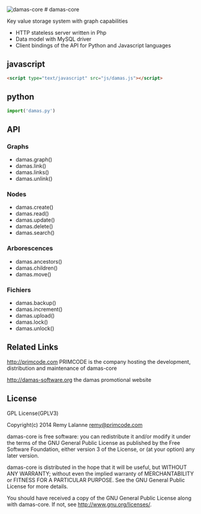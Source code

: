 <img src="http://www.damas-software.com/bin/logo.png" alt="damas-core"/>
# damas-core

Key value storage system with graph capabilities

* HTTP stateless server written in Php
* Data model with MySQL driver
* Client bindings of the API for Python and Javascript languages

## javascript
```html
<script type="text/javascript" src="js/damas.js"></script>
```

## python
```python
import('damas.py')
```

## API

### Graphs

- damas.graph()
- damas.link()
- damas.links()
- damas.unlink()

### Nodes

- damas.create()
- damas.read()
- damas.update()
- damas.delete()
- damas.search()

### Arborescences

- damas.ancestors()
- damas.children()
- damas.move()

### Fichiers

- damas.backup()
- damas.increment()
- damas.upload()
- damas.lock()
- damas.unlock()

## Related Links

http://primcode.com PRIMCODE is the company hosting the development, distribution and maintenance of damas-core

http://damas-software.org the damas promotional website

## License
GPL License(GPLV3)

Copyright(c) 2014 Remy Lalanne remy@primcode.com

damas-core is free software: you can redistribute it and/or modify
it under the terms of the GNU General Public License as published by
the Free Software Foundation, either version 3 of the License, or
(at your option) any later version.

damas-core is distributed in the hope that it will be useful,
but WITHOUT ANY WARRANTY; without even the implied warranty of
MERCHANTABILITY or FITNESS FOR A PARTICULAR PURPOSE.  See the
GNU General Public License for more details.

You should have received a copy of the GNU General Public License
along with damas-core.  If not, see <http://www.gnu.org/licenses/>.
